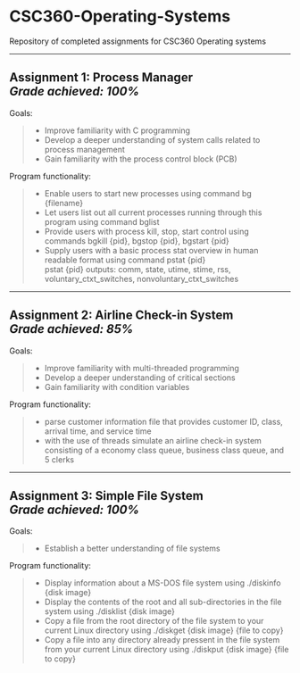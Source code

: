 # CSC360-Operating-Systems
Repository of completed assignments for CSC360 Operating systems

---------------------------------------------------------------------------------

## Assignment 1: Process Manager <br> *Grade achieved: 100%* <br>
  Goals: <br>
  > - Improve familiarity with C programming <br>
  > - Develop a deeper understanding of system calls related to process management <br>
  > - Gain familiarity with the process control block (PCB) <br>
    
  Program functionality: <br>
  > - Enable users to start new processes using command bg {filename} <br>
  > - Let users list out all current processes running through this program using command bglist <br>
  > - Provide users with process kill, stop, start control using commands bgkill {pid}, bgstop {pid}, bgstart {pid} <br>
  > - Supply users with a basic process stat overview in human readable format using command pstat {pid} <br>
        pstat {pid} outputs: comm, state, utime, stime, rss, voluntary_ctxt_switches, nonvoluntary_ctxt_switches <br>
    
---------------------------------------------------------------------------------

## Assignment 2: Airline Check-in System <br> *Grade achieved: 85%* <br>
  Goals: <br>
  > - Improve familiarity with multi-threaded programming <br>
  > - Develop a deeper understanding of critical sections <br>
  > - Gain familiarity with condition variables <br>
   
  Program functionality: <br>
  > - parse customer information file that provides customer ID, class, arrival time, and service time <br>
  > - with the use of threads simulate an airline check-in system consisting of a economy class queue, business class queue, and 5 clerks <br>
 
 ---------------------------------------------------------------------------------
 
 ## Assignment 3: Simple File System <br> *Grade achieved: 100%* <br>
  Goals: <br>
  > - Establish a better understanding of file systems <br>
  
  Program functionality: <br>
  > - Display information about a MS-DOS file system using ./diskinfo {disk image} <br>
  > - Display the contents of the root and all sub-directories in the file system using ./disklist {disk image} <br>        
  > - Copy a file from the root directory of the file system to your current Linux directory using ./diskget {disk image} {file to copy} <br>
  > - Copy a file into any directory already pressent in the file system from your current Linux directory using ./diskput {disk image} {file to copy} <br>
